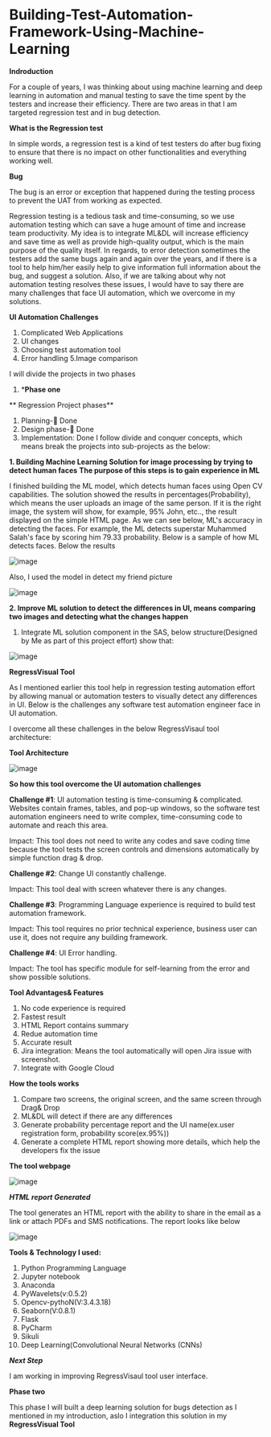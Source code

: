 # Building-Test-Automation-Framework-Using-Machine-Learning

**Indroduction**

For a couple of years, I was thinking about using machine learning and deep learning in automation and manual testing to save the time spent by the testers and increase their efficiency. There are two areas in that I am targeted regression test and in bug detection.

**What is the Regression test**

In simple words, a regression test is a kind of test testers do after bug fixing to ensure that there is no impact on other functionalities and everything working well.

**Bug**

The bug is an error or exception that happened during the testing process to prevent the UAT from working as expected.

Regression testing is a tedious task and time-consuming, so we use automation testing which can save a huge amount of time and increase team productivity. My idea is to integrate ML&DL will increase efficiency and save time as well as provide high-quality output, which is the main purpose of the quality itself. In regards, to error detection sometimes the testers add the same bugs again and again over the years, and if there is a tool to help him/her easily help to give information full information about the bug, and suggest a solution. Also, if we are talking about why not automation testing resolves these issues, I would have to say there are many challenges that face UI automation, which we overcome in my solutions.



**UI Automation Challenges**
1. Complicated Web Applications
2. UI changes
3. Choosing test automation tool
4. Error handling
5.Image comparison

I will divide the projects in two phases

1. ***Phase one**

** Regression Project phases**

1.	Planning- Done
2.	Design phase- Done
3.	Implementation: Done
I follow divide and conquer concepts, which means break the projects into sub-projects as the below:

  **1. Building Machine Learning Solution for image processing by trying to detect human faces** 
    **The purpose of this steps is to gain experience in ML**

I finished building the ML model, which detects human faces using Open CV capabilities. The solution showed the results in percentages(Probability), which means the user uploads an image of the same person. If it is the right image, the system will show, for example, 95% John, etc.., the result displayed on the simple HTML page. As we can see below, ML's accuracy in detecting the faces. For example, the ML detects superstar Muhammed Salah's face by scoring him 79.33 probability. Below is a sample of how ML detects faces. Below the results 

![image](https://user-images.githubusercontent.com/73906550/145156222-21200402-d5bd-478b-9898-e6616195b867.png)

Also, I used the model in detect my friend picture

![image](https://user-images.githubusercontent.com/73906550/190891211-6b5aa5cd-9e49-4029-ad52-c28325963c23.png)


**2. Improve ML solution to detect the differences in UI, means comparing two images and detecting what the changes happen**

 1. Integrate ML solution component in the SAS, below structure(Designed by Me as part of this project effort) show that:
 
 ![image](https://user-images.githubusercontent.com/73906550/139382494-58696789-ce51-4ba4-8dfb-c021622c715b.png)


**RegressVisual Tool**

As I mentioned earlier this tool help in regression testing automation effort by allowing manual or automation testers to visually detect any differences in UI. Below is the challenges any software test automation engineer face in UI automation.



I overcome all these challenges in the below RegressVisaul tool architecture:

**Tool Architecture**

![image](https://user-images.githubusercontent.com/73906550/140051684-fc834caf-803f-45e3-8e59-6e574f17eab3.png)

**So how this tool overcome the UI automation challenges**

**Challenge #1**: UI automation testing is time-consuming & complicated. Websites contain frames, tables, and pop-up
windows, so the software test automation engineers need to write complex, time-consuming code to automate and
reach this area.

Impact: This tool does not need to write any codes and save coding time because the tool tests the screen controls and
dimensions automatically by simple function drag & drop.

**Challenge #2**: Change UI constantly challenge.

Impact: This tool deal with screen whatever there is any changes.

**Challenge #3**: Programming Language experience is required to build test automation framework.

Impact: This tool requires no prior technical experience, business user can use it, does not require any building
framework.

**Challenge #4**: UI Error handling.

Impact: The tool has specific module for self-learning from the error and show possible solutions.

**Tool Advantages& Features**
1. No code experience is required
2. Fastest result
3. HTML Report contains summary 
4. Redue automation time
5. Accurate result
6. Jira integration: Means the tool automatically will open Jira issue with screenshot.
7. Integrate with Google Cloud


**How the tools works**

1. Compare two screens, the original screen, and the same screen  through Drag& Drop
2. ML&DL will detect if there are any differences 
3. Generate probability percentage report and the UI name(ex.user registration form, probability score(ex.95%))
4. Generate a complete HTML report showing more details, which help the developers fix the issue

**The tool webpage**

![image](https://user-images.githubusercontent.com/73906550/190892878-7b9d6d15-f76b-4996-a4ab-5690fd027150.png)



***HTML report Generated***

The tool generates an HTML report with the ability to share in the email as a link or attach PDFs and SMS notifications.
The report looks like below

![image](https://user-images.githubusercontent.com/73906550/190888637-9113e7b2-b4b7-472e-acd0-c1c4c827d7be.png)



**Tools & Technology I used:**

1. Python Programming Language
2. Jupyter notebook
3. Anaconda
4. PyWavelets(v:0.5.2)
5. Opencv-pythoN(V:3.4.3.18)
6. Seaborn(V:0.8.1)
7. Flask
8. PyCharm
9. Sikuli
10. Deep Learning(Convolutional Neural Networks (CNNs)



***Next Step***

I am working in improving RegressVisaul tool user interface.


****Phase two****

This phase I will built a deep learning solution for bugs detection as I mentioned in my introduction, aslo I integration this solution in my **RegressVisual Tool**









